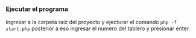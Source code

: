 ### Ejecutar el programa

Ingresar a la carpeta raíz del proyecto y ejecturar el comando `php -f start.php` posterior a eso ingresar el numero del tablero y presionar enter.

